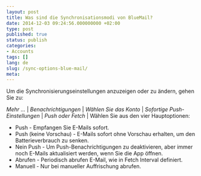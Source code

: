 ```yaml
---
layout: post
title: Was sind die Synchronisationsmodi von BlueMail?
date: 2014-12-03 09:24:56.000000000 +02:00
type: post
published: true
status: publish
categories:
- Accounts
tags: []
lang: de
slug: /sync-options-blue-mail/
meta:
---
```


Um die Synchronisierungseinstellungen anzuzeigen oder zu ändern, gehen Sie zu:

*Mehr ...* \| *Benachrichtigungen* \| *Wählen Sie das Konto* \| *Sofortige Push-Einstellungen* \| *Push oder Fetch* \| Wählen Sie aus den vier Hauptoptionen:

* Push - Empfangen Sie E-Mails sofort.
* Push (keine Vorschau) - E-Mails sofort ohne Vorschau erhalten, um den Batterieverbrauch zu senken.
* Nein Push - Um Push-Benachrichtigungen zu deaktivieren, aber immer noch E-Mails aktualisiert werden, wenn Sie die App öffnen.
* Abrufen - Periodisch abrufen E-Mail, wie in Fetch Interval definiert.
* Manuell - Nur bei manueller Auffrischung abrufen.
